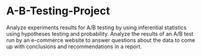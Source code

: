 # A-B-Testing-Project
Analyze experiments results for A/B testing by using inferential statistics using hypotheses testing and probability. Analyze the results of an A/B test run by an e-commerce website to answer questions about the data to come up with conclusions and recommendations in a report.
